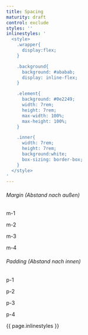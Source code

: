 ```yaml
---
title: Spacing
maturity: draft
control: exclude
styles: ''
inlinestyles: '
  <style>
    .wrapper{
      display:flex;
    }

    .background{
      background: #ababab;
      display: inline-flex;
    }

    .element{
      background: #0e2249;
      width: 7rem;
      height: 7rem;
      max-width: 100%;
      max-height: 100%;
    }

    .inner{
      width: 7rem;
      height: 7rem;
      background:white;
      box-sizing: border-box;
    }
  </style>
'
---
```

<h6 class="headline headline--h6">Margin (Abstand nach außen)</h6>

<div class="wrapper row">
  <div class="wrapper__element col">
    <p>m-1</p>
    <div class="background">
      <div class="element m-1"></div>
    </div>
  </div>

  <div class="wrapper__element col">
    <p>m-2</p>
    <div class="background">
      <div class="element m-2"></div>
    </div>
  </div>

  <div class="wrapper__element col">
    <p>m-3</p>
    <div class="background">
      <div class="element m-3"></div>
    </div>
  </div>

  <div class="wrapper__element col">
    <p>m-4</p>
    <div class="background">
      <div class="element m-4"></div>
    </div>
  </div>
</div>


<h6 class="headline headline--h6">Padding (Abstand nach innen)</h6>

<div class="wrapper row">
  <div class="wrapper__element col">
    <p>p-1</p>
    <div class="background">
      <div class="inner p-1 m-1">
        <div class="element"></div>
      </div>
    </div>
  </div>

  <div class="wrapper__element col">
    <p>p-2</p>
    <div class="background">
      <div class="inner p-2 m-1">
        <div class="element"></div>
      </div>
    </div>
  </div>

  <div class="wrapper__element col">
    <p>p-3</p>
    <div class="background">
      <div class="inner p-3 m-1">
        <div class="element"></div>
      </div>
    </div>
  </div>

  <div class="wrapper__element col">
    <p>p-4</p>
    <div class="background">
      <div class="inner p-4 m-1">
        <div class="element"></div>
      </div>
    </div>
  </div>
</div>

{{ page.inlinestyles }}